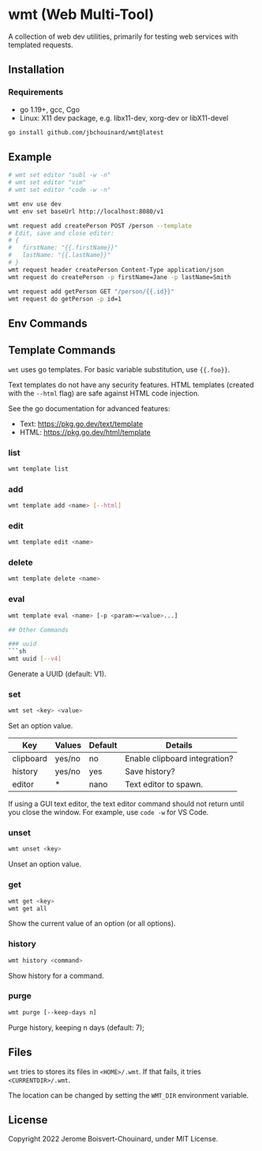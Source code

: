 # wmt (Web Multi-Tool)

A collection of web dev utilities, primarily for testing web services with templated requests.

## Installation

### Requirements
- go 1.19+, gcc, Cgo
- Linux: X11 dev package, e.g. libx11-dev, xorg-dev or libX11-devel

```sh
go install github.com/jbchouinard/wmt@latest
```

## Example
```sh
# wmt set editor "subl -w -n" 
# wmt set editor "vim"
# wmt set editor "code -w -n"

wmt env use dev
wmt env set baseUrl http://localhost:8080/v1

wmt request add createPerson POST /person --template
# Edit, save and close editor:
# {
#   firstName: "{{.firstName}}"
#   lastName: "{{.lastName}}"
# }
wmt request header createPerson Content-Type application/json
wmt request do createPerson -p firstName=Jane -p lastName=Smith

wmt request add getPerson GET "/person/{{.id}}"
wmt request do getPerson -p id=1
```

## Env Commands

## Template Commands

`wmt` uses go templates. For basic variable substitution, use `{{.foo}}`.

Text templates do not have any security features. HTML templates (created with the `--html` flag)
are safe against HTML code injection.

See the go documentation for advanced features:
- Text: https://pkg.go.dev/text/template
- HTML: https://pkg.go.dev/html/template

### list
```sh
wmt template list
```

### add
```sh
wmt template add <name> [--html]
```

### edit
```sh
wmt template edit <name>
```

### delete
```sh
wmt template delete <name>
```

### eval
```sh
wmt template eval <name> [-p <param>=<value>...]

## Other Commands

### uuid
```sh
wmt uuid [--v4]
```

Generate a UUID (default: V1).

### set
```sh
wmt set <key> <value>
```

Set an option value.

| Key       | Values | Default | Details                       |
------------|--------|---------|-------------------------------|
| clipboard | yes/no | no      | Enable clipboard integration? |
| history   | yes/no | yes     | Save history?                 |
| editor    | *      | nano    | Text editor to spawn.         |

If using a GUI text editor, the text editor command should not return until
you close the window. For example, use `code -w` for VS Code.

### unset
```sh
wmt unset <key>
```

Unset an option value.

### get
```sh
wmt get <key>
wmt get all
```

Show the current value of an option (or all options).

### history
```sh
wmt history <command>
```

Show history for a command.

### purge
```sh
wmt purge [--keep-days n]
```
Purge history, keeping n days (default: 7);

## Files

`wmt` tries to stores its files in `<HOME>/.wmt`. If that fails, it tries `<CURRENTDIR>/.wmt`.

The location can be changed by setting the `WMT_DIR` environment variable.

## License

Copyright 2022 Jerome Boisvert-Chouinard, under MIT License.
